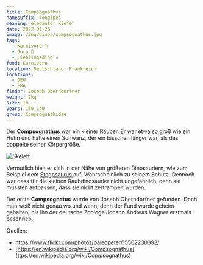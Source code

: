 ```yaml
---
title: Compsognathus
namesuffix: longipes
meaning: eleganter Kiefer
date: 2022-01-26
image: /img/dinos/compsognathus.jpg
tags:
  - Karnivore 🥩
  - Jura 🦴
  - Lieblingsdino ⭐
food: Karnivore
location: Deutschland, Frankreich
locations:
  - DEU
  - FRA
finder: Joseph Oberndorfner
weight: 2kg
size: 1m
years: 150-140
group: Compsognathidae
---
```

Der **Compsognathus** war ein kleiner Räuber. Er war etwa so groß wie ein Huhn und hatte einen Schwanz, der ein bisschen länger war, als das doppelte seiner Körpergröße. 

![Skelett](/img/dinos/compsognathusskelett.jpg)

Vermutlich hielt er sich in der Nähe von größeren Dinosauriern, wie zum Beispiel dem [Stegosaurus ](https://dino-fakten.de/dinos/stegosaurus/)auf. Wahrscheinlich zu seinem Schutz. Dennoch war dass für die kleinen Raubdinosaurier nicht ungefährlich, denn sie mussten aufpassen, dass sie nicht zertrampelt wurden.

Der erste **Compsognatus** wurde von Joseph Oberndorfner gefunden. Doch man weiß nicht genau wo und wann, denn der Fund wurde geheim gehalten, bis ihn der deutsche Zoologe Johann Andreas Wagner erstmals beschrieb.

Quellen:

* <https://www.flickr.com/photos/paleopeter/15502230393/>
* [https://en.wikipedia.org/wiki/Compsognathus](ttps://en.wikipedia.org/wiki/Compsognathus)